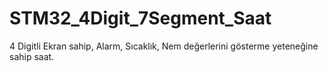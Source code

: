 # STM32_4Digit_7Segment_Saat
4 Digitli Ekran sahip, Alarm, Sıcaklık, Nem değerlerini gösterme yeteneğine sahip saat.
